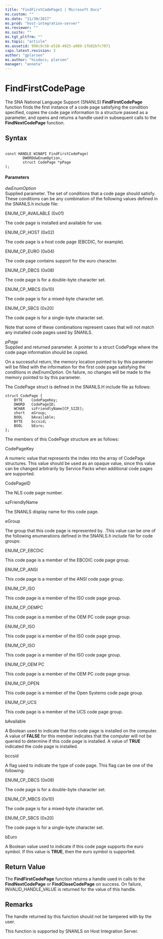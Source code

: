 ```yaml
---
title: "FindFirstCodePage1 | Microsoft Docs"
ms.custom: ""
ms.date: "11/30/2017"
ms.prod: "host-integration-server"
ms.reviewer: ""
ms.suite: ""
ms.tgt_pltfrm: ""
ms.topic: "article"
ms.assetid: 998c9c58-e510-4925-a989-1fb82bfc7071
caps.latest.revision: 3
author: "gplarsen"
ms.author: "hisdocs; plarsen"
manager: "anneta"
---
```

# FindFirstCodePage
The SNA National Language Support (SNANLS) **FindFirstCodePage** function finds the first instance of a code page satisfying the condition specified, copies the code page information to a structure passed as a parameter, and opens and returns a handle used in subsequent calls to the **FindNextCodePage** function.  
  
## Syntax  
  
```  
  
const HANDLE WINAPI FindFirstCodePage(   
        DWORDdwEnumOption,  
        struct CodePage *pPage  
);  
```  
  
#### Parameters  
 *dwEnumOption*  
 Supplied parameter. The set of conditions that a code page should satisfy. These conditions can be any combination of the following values defined in the SNANLS.h include file:  
  
 ENUM_CP_AVAILABLE (0x01)  
  
 The code page is installed and available for use.  
  
 ENUM_CP_HOST (0x02)  
  
 The code page is a host code page (EBCDIC, for example).  
  
 ENUM_CP_EURO (0x04)  
  
 The code page contains support for the euro character.  
  
 ENUM_CP_DBCS (0x08)  
  
 The code page is for a double-byte character set.  
  
 ENUM_CP_MBCS (0x10)  
  
 The code page is for a mixed-byte character set.  
  
 ENUM_CP_SBCS (0x20)  
  
 The code page is for a single-byte character set.  
  
 Note that some of these combinations represent cases that will not match any installed code pages used by SNANLS.  
  
 *pPage*  
 Supplied and returned parameter. A pointer to a struct CodePage where the code page information should be copied.  
  
 On a successful return, the memory location pointed to by this parameter will be filled with the information for the first code page satisfying the conditions in *dwEnumOption*. On failure, no changes will be made to the memory pointed to by this parameter.  
  
 The CodePage struct is defined in the SNANLS.H include file as follows:  
  
```  
struct CodePage {  
    BYTE    CodePageKey;  
    DWORD   CodePageID;  
    WCHAR   szFriendlyName[CP_SIZE];  
    short   eGroup;  
    BOOL    bAvailable;  
    BYTE    bccsid;  
    BOOL    bEuro;  
};  
```  
  
 The members of this CodePage structure are as follows:  
  
 CodePageKey  
  
 A numeric value that represents the index into the array of CodePage structures. This value should be used as an opaque value, since this value can be changed arbitrarily by Service Packs when additional code pages are supported.  
  
 CodePageID  
  
 The NLS code page number.  
  
 szFriendlyName  
  
 The SNANLS display name for this code page.  
  
 eGroup  
  
 The group that this code page is represented by. .This value can be one of the following enumerations defined in the SNANLS.h include file for code groups:  
  
 ENUM_CP_EBCDIC  
  
 This code page is a member of the EBCDIC code page group.  
  
 ENUM_CP_ANSI  
  
 This code page is a member of the ANSI code page group.  
  
 ENUM_CP_ISO  
  
 This code page is a member of the ISO code page group.  
  
 ENUM_CP_OEMPC  
  
 This code page is a member of the OEM PC code page group.  
  
 ENUM_CP_ISO  
  
 This code page is a member of the ISO code page group.  
  
 ENUM_CP_ISO  
  
 This code page is a member of the ISO code page group.  
  
 ENUM_CP_OEM PC  
  
 This code page is a member of the OEM PC code page group.  
  
 ENUM_CP_OPEN  
  
 This code page is a member of the Open Systems code page group.  
  
 ENUM_CP_UCS  
  
 This code page is a member of the UCS code page group.  
  
 bAvailable  
  
 A Boolean used to indicate that this code page is installed on the computer. A value of **FALSE** for this member indicates that the computer will not be queried to determine if this code page is installed. A value of **TRUE** indicated the code page is installed.  
  
 bccsid  
  
 A flag used to indicate the type of code page. This flag can be one of the following:  
  
 ENUM_CP_DBCS (0x08)  
  
 The code page is for a double-byte character set.  
  
 ENUM_CP_MBCS (0x10)  
  
 The code page is for a mixed-byte character set.  
  
 ENUM_CP_SBCS (0x20)  
  
 The code page is for a single-byte character set.  
  
 bEuro  
  
 A Boolean value used to indicate if this code page supports the euro symbol. If this value is **TRUE**, then the euro symbol is supported.  
  
## Return Value  
 The **FindFirstCodePage** function returns a handle used in calls to the **FindNextCodePage** or **FindCloseCodePage** on success. On failure, INVALID_HANDLE_VALUE is returned for the value of this handle.  
  
## Remarks  
 The handle returned by this function should not be tampered with by the user.  
  
 This function is supported by SNANLS on Host Integration Server.